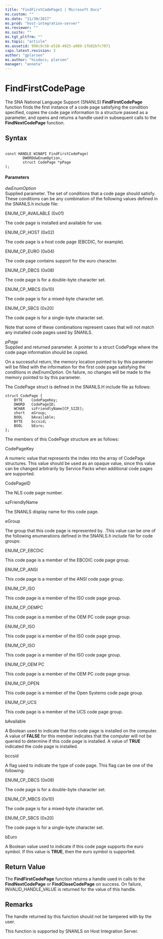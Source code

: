 ```yaml
---
title: "FindFirstCodePage1 | Microsoft Docs"
ms.custom: ""
ms.date: "11/30/2017"
ms.prod: "host-integration-server"
ms.reviewer: ""
ms.suite: ""
ms.tgt_pltfrm: ""
ms.topic: "article"
ms.assetid: 998c9c58-e510-4925-a989-1fb82bfc7071
caps.latest.revision: 3
author: "gplarsen"
ms.author: "hisdocs; plarsen"
manager: "anneta"
---
```

# FindFirstCodePage
The SNA National Language Support (SNANLS) **FindFirstCodePage** function finds the first instance of a code page satisfying the condition specified, copies the code page information to a structure passed as a parameter, and opens and returns a handle used in subsequent calls to the **FindNextCodePage** function.  
  
## Syntax  
  
```  
  
const HANDLE WINAPI FindFirstCodePage(   
        DWORDdwEnumOption,  
        struct CodePage *pPage  
);  
```  
  
#### Parameters  
 *dwEnumOption*  
 Supplied parameter. The set of conditions that a code page should satisfy. These conditions can be any combination of the following values defined in the SNANLS.h include file:  
  
 ENUM_CP_AVAILABLE (0x01)  
  
 The code page is installed and available for use.  
  
 ENUM_CP_HOST (0x02)  
  
 The code page is a host code page (EBCDIC, for example).  
  
 ENUM_CP_EURO (0x04)  
  
 The code page contains support for the euro character.  
  
 ENUM_CP_DBCS (0x08)  
  
 The code page is for a double-byte character set.  
  
 ENUM_CP_MBCS (0x10)  
  
 The code page is for a mixed-byte character set.  
  
 ENUM_CP_SBCS (0x20)  
  
 The code page is for a single-byte character set.  
  
 Note that some of these combinations represent cases that will not match any installed code pages used by SNANLS.  
  
 *pPage*  
 Supplied and returned parameter. A pointer to a struct CodePage where the code page information should be copied.  
  
 On a successful return, the memory location pointed to by this parameter will be filled with the information for the first code page satisfying the conditions in *dwEnumOption*. On failure, no changes will be made to the memory pointed to by this parameter.  
  
 The CodePage struct is defined in the SNANLS.H include file as follows:  
  
```  
struct CodePage {  
    BYTE    CodePageKey;  
    DWORD   CodePageID;  
    WCHAR   szFriendlyName[CP_SIZE];  
    short   eGroup;  
    BOOL    bAvailable;  
    BYTE    bccsid;  
    BOOL    bEuro;  
};  
```  
  
 The members of this CodePage structure are as follows:  
  
 CodePageKey  
  
 A numeric value that represents the index into the array of CodePage structures. This value should be used as an opaque value, since this value can be changed arbitrarily by Service Packs when additional code pages are supported.  
  
 CodePageID  
  
 The NLS code page number.  
  
 szFriendlyName  
  
 The SNANLS display name for this code page.  
  
 eGroup  
  
 The group that this code page is represented by. .This value can be one of the following enumerations defined in the SNANLS.h include file for code groups:  
  
 ENUM_CP_EBCDIC  
  
 This code page is a member of the EBCDIC code page group.  
  
 ENUM_CP_ANSI  
  
 This code page is a member of the ANSI code page group.  
  
 ENUM_CP_ISO  
  
 This code page is a member of the ISO code page group.  
  
 ENUM_CP_OEMPC  
  
 This code page is a member of the OEM PC code page group.  
  
 ENUM_CP_ISO  
  
 This code page is a member of the ISO code page group.  
  
 ENUM_CP_ISO  
  
 This code page is a member of the ISO code page group.  
  
 ENUM_CP_OEM PC  
  
 This code page is a member of the OEM PC code page group.  
  
 ENUM_CP_OPEN  
  
 This code page is a member of the Open Systems code page group.  
  
 ENUM_CP_UCS  
  
 This code page is a member of the UCS code page group.  
  
 bAvailable  
  
 A Boolean used to indicate that this code page is installed on the computer. A value of **FALSE** for this member indicates that the computer will not be queried to determine if this code page is installed. A value of **TRUE** indicated the code page is installed.  
  
 bccsid  
  
 A flag used to indicate the type of code page. This flag can be one of the following:  
  
 ENUM_CP_DBCS (0x08)  
  
 The code page is for a double-byte character set.  
  
 ENUM_CP_MBCS (0x10)  
  
 The code page is for a mixed-byte character set.  
  
 ENUM_CP_SBCS (0x20)  
  
 The code page is for a single-byte character set.  
  
 bEuro  
  
 A Boolean value used to indicate if this code page supports the euro symbol. If this value is **TRUE**, then the euro symbol is supported.  
  
## Return Value  
 The **FindFirstCodePage** function returns a handle used in calls to the **FindNextCodePage** or **FindCloseCodePage** on success. On failure, INVALID_HANDLE_VALUE is returned for the value of this handle.  
  
## Remarks  
 The handle returned by this function should not be tampered with by the user.  
  
 This function is supported by SNANLS on Host Integration Server.